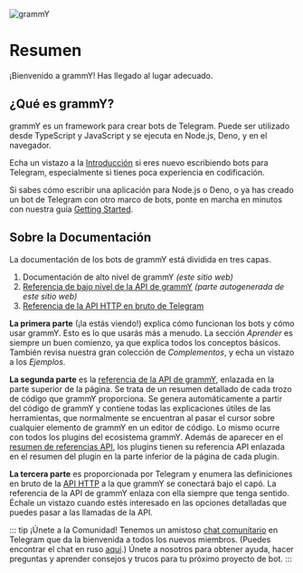 <!-- markdownlint-disable first-line-heading -->

![grammY](/images/grammY.svg)

# Resumen

¡Bienvenido a grammY! Has llegado al lugar adecuado.

## ¿Qué es grammY?

grammY es un framework para crear bots de Telegram. Puede ser utilizado desde
TypeScript y JavaScript y se ejecuta en Node.js, Deno, y en el navegador.

Echa un vistazo a la [Introducción](./introduction) si eres nuevo escribiendo
bots para Telegram, especialmente si tienes poca experiencia en codificación.

Si sabes cómo escribir una aplicación para Node.js o Deno, o ya has creado un
bot de Telegram con otro marco de bots, ponte en marcha en minutos con nuestra
guía [Getting Started](./getting-started).

## Sobre la Documentación

La documentación de los bots de grammY está dividida en tres capas.

1. Documentación de alto nivel de grammY _(este sitio web)_
2. [Referencia de bajo nivel de la API de grammY](/ref/) _(parte autogenerada de
   este sitio web)_
3. [Referencia de la API HTTP en bruto de Telegram](https://core.telegram.org/bots/api)

**La primera parte** (¡la estás viendo!) explica cómo funcionan los bots y cómo
usar grammY. Esto es lo que usarás más a menudo. La sección _Aprender_ es
siempre un buen comienzo, ya que explica todos los conceptos básicos. También
revisa nuestra gran colección de _Complementos_, y echa un vistazo a los
_Ejemplos_.

**La segunda parte** es la [referencia de la API de grammY](/ref/), enlazada en
la parte superior de la página. Se trata de un resumen detallado de cada trozo
de código que grammY proporciona. Se genera automáticamente a partir del código
de grammY y contiene todas las explicaciones útiles de las herramientas, que
normalmente se encuentran al pasar el cursor sobre cualquier elemento de grammY
en un editor de código. Lo mismo ocurre con todos los plugins del ecosistema
grammY. Además de aparecer en el [resumen de referencias API](/ref/), los
plugins tienen su referencia API enlazada en el resumen del plugin en la parte
inferior de la página de cada plugin.

**La tercera parte** es proporcionada por Telegram y enumera las definiciones en
bruto de la [API HTTP](https://core.telegram.org/bots/api) a la que grammY se
conectará bajo el capó. La referencia de la API de grammY enlaza con ella
siempre que tenga sentido. Échale un vistazo cuando estés interesado en las
opciones detalladas que puedes pasar a las llamadas de la API.

::: tip ¡Únete a la Comunidad! Tenemos un amistoso
[chat comunitario](https://t.me/grammyjs) en Telegram que da la bienvenida a
todos los nuevos miembros. (Puedes encontrar el chat en ruso
[aquí](https://t.me/grammyjs_ru).) Únete a nosotros para obtener ayuda, hacer
preguntas y aprender consejos y trucos para tu próximo proyecto de bot. :::
